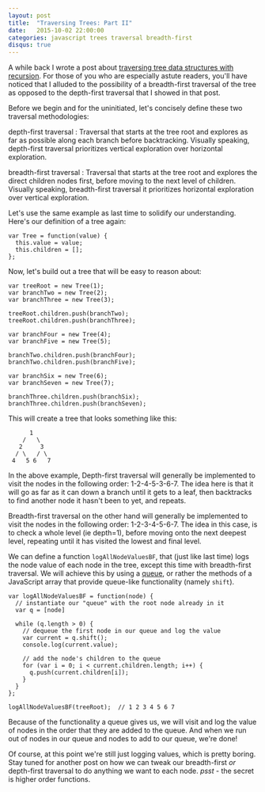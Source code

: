 ```yaml
---
layout: post
title:  "Traversing Trees: Part II"
date:   2015-10-02 22:00:00
categories: javascript trees traversal breadth-first
disqus: true
---
```


A while back I wrote a post about [traversing tree data structures with recursion](http://dougshamoo.github.io/javascript/recursion/trees/traversal/2015/09/17/traversing-trees-with-recursion.html). For those of you who are especially astute readers, you'll have noticed that I alluded to the possibility of a breadth-first traversal of the tree as opposed to the depth-first traversal that I showed in that post.

Before we begin and for the uninitiated, let's concisely define these two traversal methodologies:

depth-first traversal
: Traversal that starts at the tree root and explores as far as possible along each branch before backtracking. Visually speaking, depth-first traversal prioritizes vertical exploration over horizontal exploration.

breadth-first traversal
: Traversal that starts at the tree root and explores the direct children nodes first, before moving to the next level of children. Visually speaking, breadth-first traversal it prioritizes horizontal exploration over vertical exploration.

Let's use the same example as last time to solidify our understanding. Here's our definition of a tree again:

    var Tree = function(value) {
      this.value = value;
      this.children = [];
    };

Now, let's build out a tree that will be easy to reason about:

    var treeRoot = new Tree(1);
    var branchTwo = new Tree(2);
    var branchThree = new Tree(3);

    treeRoot.children.push(branchTwo);
    treeRoot.children.push(branchThree);

    var branchFour = new Tree(4);
    var branchFive = new Tree(5);

    branchTwo.children.push(branchFour);
    branchTwo.children.push(branchFive);

    var branchSix = new Tree(6);
    var branchSeven = new Tree(7);
    
    branchThree.children.push(branchSix);
    branchThree.children.push(branchSeven);

This will create a tree that looks something like this:

          1
        /   \
       2     3
      / \   / \
     4   5 6   7

In the above example, Depth-first traversal will generally be implemented to visit the nodes in the following order: 1-2-4-5-3-6-7. The idea here is that it will go as far as it can down a branch until it gets to a leaf, then backtracks to find another node it hasn't been to yet, and repeats.

Breadth-first traversal on the other hand will generally be implemented to visit the nodes in the following order: 1-2-3-4-5-6-7. The idea in this case, is to check a whole level (ie depth=1), before moving onto the next deepest level, repeating until it has visited the lowest and final level.

We can define a function `logAllNodeValuesBF`, that (just like last time) logs the node value of each node in the tree, except this time with breadth-first traversal. We will achieve this by using a [queue](https://en.wikipedia.org/wiki/Queue_(abstract_data_type)), or rather the methods of a JavaScript array that provide queue-like functionality (namely `shift`).

    var logAllNodeValuesBF = function(node) {
      // instantiate our "queue" with the root node already in it
      var q = [node]

      while (q.length > 0) {
        // dequeue the first node in our queue and log the value
        var current = q.shift();
        console.log(current.value);

        // add the node's children to the queue
        for (var i = 0; i < current.children.length; i++) {
          q.push(current.children[i]);
        }
      }
    };

    logAllNodeValuesBF(treeRoot);  // 1 2 3 4 5 6 7

Because of the functionality a queue gives us, we will visit and log the value of nodes in the order that they are added to the queue. And when we run out of nodes in our queue and nodes to add to our queue, we're done!

Of course, at this point we're still just logging values, which is pretty boring. Stay tuned for another post on how we can tweak our breadth-first *or* depth-first traversal to do anything we want to each node. _psst_ - the secret is higher order functions.
